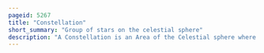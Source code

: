 ```yaml
---
pageid: 5267
title: "Constellation"
short_summary: "Group of stars on the celestial sphere"
description: "A Constellation is an Area of the Celestial sphere where a Group of visible Stars form a perceived Pattern or outline typically representing an animal mythological Subject or Inanimate Object."
---
```

